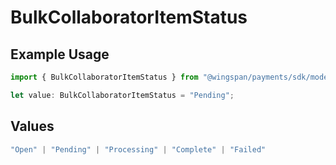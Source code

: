 # BulkCollaboratorItemStatus

## Example Usage

```typescript
import { BulkCollaboratorItemStatus } from "@wingspan/payments/sdk/models/shared";

let value: BulkCollaboratorItemStatus = "Pending";
```

## Values

```typescript
"Open" | "Pending" | "Processing" | "Complete" | "Failed"
```